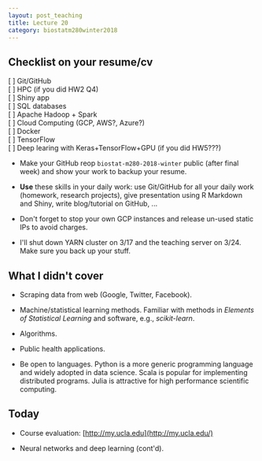 ```yaml
---
layout: post_teaching
title: Lecture 20
category: biostatm280winter2018
---
```


## Checklist on your resume/cv

[ ] Git/GitHub  
[ ] HPC (if you did HW2 Q4)  
[ ] Shiny app  
[ ] SQL databases  
[ ] Apache Hadoop + Spark  
[ ] Cloud Computing (GCP, AWS?, Azure?)  
[ ] Docker  
[ ] TensorFlow  
[ ] Deep learing with Keras+TensorFlow+GPU (if you did HW5???)  

* Make your GitHub reop `biostat-m280-2018-winter` public (after final week) and show your work to backup your resume.

* **Use** these skills in your daily work: use Git/GitHub for all your daily work (homework, research projects), give presentation using R Markdown and Shiny, write blog/tutorial on GitHub, ...

* Don't forget to stop your own GCP instances and release un-used static IPs to avoid charges.

* I'll shut down YARN cluster on 3/17 and the teaching server on 3/24. Make sure you back up your stuff.

## What I didn't cover

- Scraping data from web (Google, Twitter, Facebook).

- Machine/statistical learning methods. Familiar with methods in _Elements of Statistical Learning_ and software, e.g., _scikit-learn_.

- Algorithms. 

- Public health applications.

- Be open to languages. Python is a more generic programming language and widely adopted in data science. Scala is popular for implementing distributed programs. Julia is attractive for high performance scientific computing.

## Today

* Course evaluation: [http://my.ucla.edu](http://my.ucla.edu/)

* Neural networks and deep learning (cont'd). 
